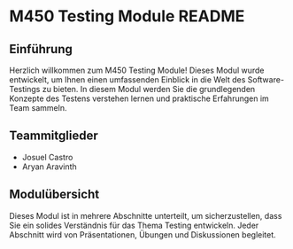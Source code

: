 # M450 Testing Module README

## Einführung

Herzlich willkommen zum M450 Testing Module! Dieses Modul wurde entwickelt, um Ihnen einen umfassenden Einblick in die Welt des Software-Testings zu bieten. In diesem Modul werden Sie die grundlegenden Konzepte des Testens verstehen lernen und praktische Erfahrungen im Team sammeln.

## Teammitglieder

- Josuel Castro
- Aryan Aravinth

## Modulübersicht

Dieses Modul ist in mehrere Abschnitte unterteilt, um sicherzustellen, dass Sie ein solides Verständnis für das Thema Testing entwickeln. Jeder Abschnitt wird von Präsentationen, Übungen und Diskussionen begleitet.
